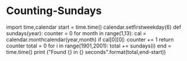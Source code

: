 # Counting-Sundays

import time,calendar
start = time.time()
calendar.setfirstweekday(6)
def sundays(year):
	counter = 0
	for month in range(1,13):
		cal = calendar.monthcalendar(year,month)
		if cal[0][0]:
			counter += 1
	return counter
total = 0
for i in range(1901,2001):
	total += sundays(i)
end = time.time()
print ("Found {} in {} seconds".format(total,end-start))
